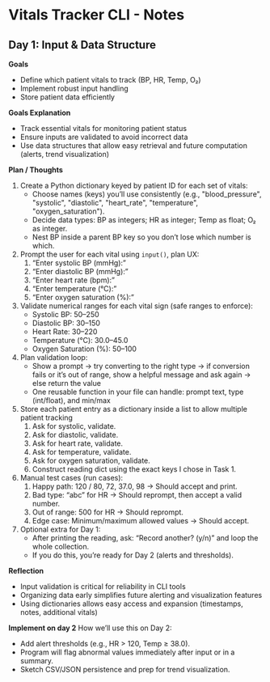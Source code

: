 # Vitals Tracker CLI - Notes

## Day 1: Input & Data Structure

**Goals**  
- Define which patient vitals to track (BP, HR, Temp, O₂)  
- Implement robust input handling  
- Store patient data efficiently  

**Goals Explanation**  
- Track essential vitals for monitoring patient status  
- Ensure inputs are validated to avoid incorrect data  
- Use data structures that allow easy retrieval and future computation (alerts, trend visualization)  

**Plan / Thoughts**  
1. Create a Python dictionary keyed by patient ID for each set of vitals:
    - Choose names (keys) you’ll use consistently (e.g., "blood_pressure", "systolic", "diastolic", "heart_rate", "temperature", "oxygen_saturation").
    - Decide data types: BP as integers; HR as integer; Temp as float; O₂ as integer.
    - Nest BP inside a parent BP key so you don’t lose which number is which.
2. Prompt the user for each vital using `input()`, plan UX:
	1.	“Enter systolic BP (mmHg):”
	2.	“Enter diastolic BP (mmHg):”
	3.	“Enter heart rate (bpm):”
	4.	“Enter temperature (°C):”
	5.	“Enter oxygen saturation (%):”  
3. Validate numerical ranges for each vital sign (safe ranges to enforce):
	- Systolic BP: 50–250
    - Diastolic BP: 30–150
	- Heart Rate: 30–220
	- Temperature (°C): 30.0–45.0
	- Oxygen Saturation (%): 50–100
4. Plan validation loop:
    - Show a prompt → try converting to the right type → if conversion fails or it’s out of range, show a helpful message and ask again → else return the value
    - One reusable function in your file can handle: prompt text, type (int/float), and min/max
5. Store each patient entry as a dictionary inside a list to allow multiple patient tracking  
    1.	Ask for systolic, validate.
	2.	Ask for diastolic, validate.
	3.	Ask for heart rate, validate.
	4.	Ask for temperature, validate.
	5.	Ask for oxygen saturation, validate.
	6.	Construct reading dict using the exact keys I chose in Task 1.
6. Manual test cases (run cases):
    1.  Happy path: 120 / 80, 72, 37.0, 98 → Should accept and print.
	2.	Bad type: “abc” for HR → Should reprompt, then accept a valid number.
	3.	Out of range: 500 for HR → Should reprompt.
	4.	Edge case: Minimum/maximum allowed values → Should accept.
7. Optional extra for Day 1:
	- After printing the reading, ask: “Record another? (y/n)” and loop the whole collection.
	- If you do this, you’re ready for Day 2 (alerts and thresholds).

**Reflection**  
- Input validation is critical for reliability in CLI tools  
- Organizing data early simplifies future alerting and visualization features  
- Using dictionaries allows easy access and expansion (timestamps, notes, additional vitals)

**Implement on day 2**
How we’ll use this on Day 2:
- Add alert thresholds (e.g., HR > 120, Temp ≥ 38.0).
- Program will flag abnormal values immediately after input or in a summary.
- Sketch CSV/JSON persistence and prep for trend visualization.